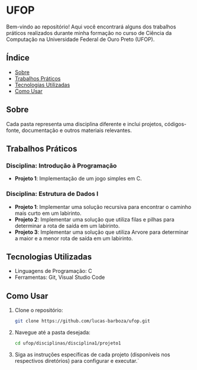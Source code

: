# UFOP
Bem-vindo ao repositório! Aqui você encontrará alguns dos trabalhos práticos realizados durante minha formação no curso de Ciência da Computação na Universidade Federal de Ouro Preto (UFOP).

## Índice
- [Sobre](#sobre)
- [Trabalhos Práticos](#trabalhos-práticos)
- [Tecnologias Utilizadas](#tecnologias-utilizadas)
- [Como Usar](#como-usar)

## Sobre
Cada pasta representa uma disciplina diferente e inclui projetos, códigos-fonte, documentação e outros materiais relevantes.

## Trabalhos Práticos
### Disciplina: Introdução à Programação
- **Projeto 1**: Implementação de um jogo simples em C.

### Disciplina: Estrutura de Dados I
- **Projeto 1**: Implementar uma solução recursiva para encontrar o caminho mais curto em um labirinto.
- **Projeto 2**: Implementar uma solução que utiliza filas e pilhas para determinar a rota de saída em um labirinto.
- **Projeto 3**: Implementar uma solução que utiliza Arvore para determinar a maior e a menor rota de saída em um labirinto.

## Tecnologias Utilizadas
- Linguagens de Programação: C
- Ferramentas: Git, Visual Studio Code

## Como Usar
1. Clone o repositório:
   ```bash
   git clone https://github.com/lucas-barboza/ufop.git
   ```

2. Navegue até a pasta desejada:
    ```bash
   cd ufop/disciplinas/disciplina1/projeto1
   ```

3. Siga as instruções específicas de cada projeto (disponíveis nos respectivos diretórios) para configurar e executar.` 

